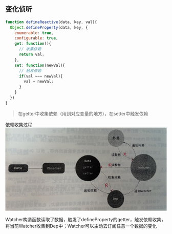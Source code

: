 <!--
 * @Author: atdow
 * @Date: 2022-02-10 21:36:03
 * @LastEditors: null
 * @LastEditTime: 2022-02-10 23:42:10
 * @Description: file description
-->
## 变化侦听
```js
function defineReactive(data, key, val){
  Object.defineProperty(data, key, {
    enumerable: true,
    configurable: true,
    get: function(){
      // 收集依赖
      return val;
    },
    set: function(newVal){
      // 触发依赖
      if(val === newVal){
        val = newVal;
      }
    }
  })
}
```
> 在getter中收集依赖（用到对应变量的地方），在setter中触发依赖

依赖收集过程
![依赖收集](./img/depCollection.png)

Watcher构造函数读取了数据，触发了defineProperty的getter，触发依赖收集，将当前Watcher收集到Dep中；Watcher可以主动去订阅任意一个数据的变化
